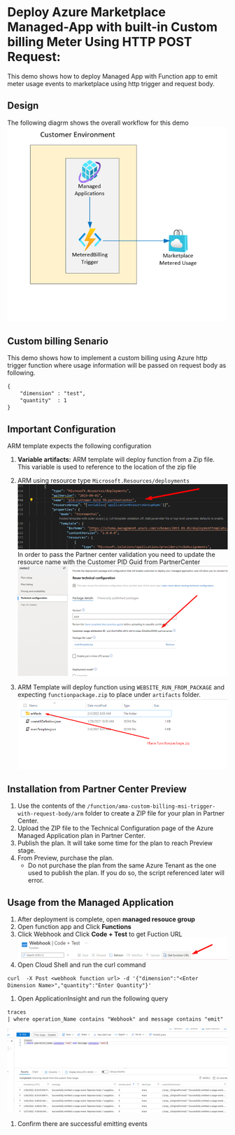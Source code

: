 # Deploy  Azure Marketplace Managed-App with built-in Custom billing Meter Using HTTP POST Request:

This demo shows how to deploy Managed App with Function app to  emit meter usage events to marketplace using http trigger and request body.

## Design
The following diagrm shows the overall workflow for this demo
![Diagram](./images/Diagram.png)


## Custom billing Senario

This demo shows how to implement a custom billing using Azure  http trigger function where usage information will be passed on request body as following.
```
{
    "dimension" : "test",
    "quantity"  : 1
}
```


## Important Configuration
ARM template expects the following configuration
1. <b>Variable artifacts:</b> ARM template will deploy function from a Zip file. This variable is used to reference to the location of the zip file
1. ARM using resource type `Microsoft.Resources/deployments` 
![diagram](./images/Diagram2.png)
In order to pass the Partner center validation you need to update the resource name with the Customer PID Guid from PartnerCenter
![diagram](./images/Diagram3.png)

1. ARM Template will deploy function using `WEBSITE_RUN_FROM_PACKAGE` and expecting `functionpackage.zip` to place under `artifacts` folder.
![diagram](./images/Diagram4.png)



## Installation from Partner Center Preview

1. Use the contents of the `/function/ama-custom-billing-msi-trigger-with-request-body/arm` folder to create a ZIP file for your plan in Partner Center.
1. Upload the ZIP file to the Technical Configuration page of the Azure Managed Application plan in Partner Center.
1. Publish the plan. It will take some time for the plan to reach Preview stage.
1. From Preview, purchase the plan. 
    - Do not purchase the plan from the same Azure Tenant as the one used to publish the plan. If you do so, the script referenced later will error.
    

## Usage from the Managed Application

1. After deployment is complete, open **managed resouce group** 
1. Open function app and Click **Functions**
1. Click Webhook  and Click **Code + Test** to get Fuction URL
![diagram](./images/Diagram7.png)
1. Open Cloud Shell and run the curl command 
```
curl  -X Post <webhook function url> -d '{"dimension":"<Enter Dimension Name>","quantity":"Enter Quantity"}'
```
1. Open ApplicationInsight and  run the following query 
```
traces 
| where operation_Name contains "Webhook" and message contains "emit"
```
![diagram](./images/Diagram6.png)

1. Confirm there are successful emitting events